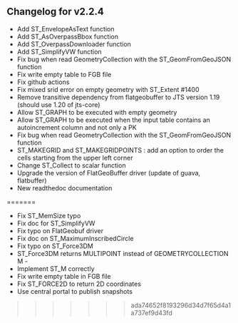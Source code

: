 ## Changelog for v2.2.4

- Add ST_EnvelopeAsText function
- Add ST_AsOverpassBbox function
- Add ST_OverpassDownloader function
- Add ST_SimplifyVW function
- Fix bug when read GeometryCollection with the ST_GeomFromGeoJSON function
- Fix write empty table to FGB file
- Fix github actions
- Fix mixed srid error on empty geometry with ST_Extent #1400
- Remove transitive dependency from flatgeobuffer to JTS version 1.19 (should use 1.20 of jts-core)
- Allow ST_GRAPH to be executed with empty geometry
- Allow ST_GRAPH to be executed when the input table contains an autoincrement column and not only a PK
- Fix bug when read GeometryCollection with the ST_GeomFromGeoJSON function 
- ST_MAKEGRID and ST_MAKEGRIDPOINTS : add an option to order the cells starting from the upper left corner 
- Change ST_Collect to scalar function
- Upgrade the version of FlatGeoBuffer driver (update of guava, flatbuffer)
- New readthedoc documentation

  
=======
- Fix ST_MemSize typo
- Fix doc for ST_SimplifyVW
- Fix typo on FlatGeobuf driver
- Fix doc on ST_MaximumInscribedCircle
- Fix typo on ST_Force3DM
- ST_Force3DM returns MULTIPOINT instead of GEOMETRYCOLLECTION M - 
- Implement ST_M correctly
- Fix write empty table in FGB file
- Fix ST_FORCE2D to return 2D coordinates
- Use central portal to publish snapshots
>>>>>>> ada74652f8193296d34d7f65d4a1a737ef9d43fd

